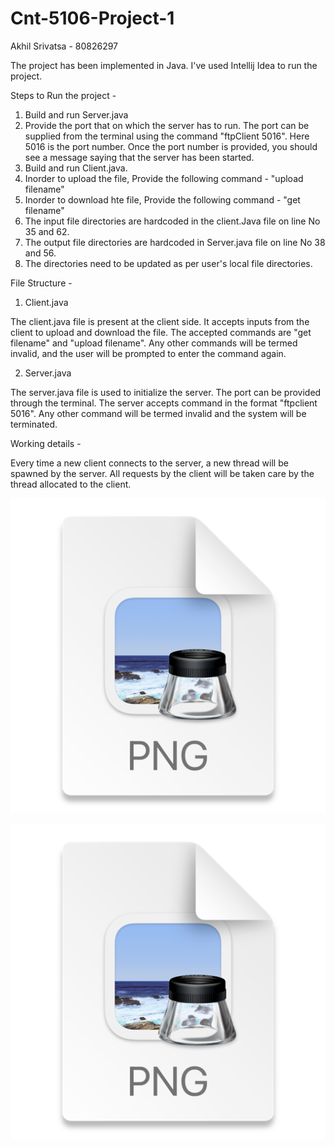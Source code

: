 # Cnt-5106-Project-1

Akhil Srivatsa - 80826297

The project has been implemented in Java. I've used Intellij Idea to run the project. 

Steps to Run the project - 

1) Build and run Server.java
2) Provide the port that on which the server has to run. The port can be supplied from the terminal using the command "ftpClient 5016".
  Here 5016 is the port number. Once the port number is provided, you should see a message saying that the server has been started.
3)  Build and run Client.java.
4) Inorder to upload the file, Provide the following command - "upload filename"
5) Inorder to  download hte file, Provide the following command - "get filename"
6) The input file directories are hardcoded in the client.Java file on line No 35 and 62.
7) The output file directories are hardcoded in Server.java file on line No 38 and 56.
8) The directories need to be updated as per user's local file directories.

File Structure - 


1) Client.java

The client.java file is present at the client side. It accepts inputs from the client to upload and download the file. 
The accepted commands are "get filename" and "upload filename". Any other commands will be termed invalid, and the user will be prompted 
to enter the command again.

2) Server.java

The server.java file is used to initialize the server. The port can be provided through the terminal. The server accepts command
in the format "ftpclient 5016". Any other command will be termed invalid and the system will be terminated.

Working details - 

Every time a new client connects to the server, a new thread will be spawned by the server. All requests by the client will be taken care by the thread allocated to the client.


![img.png](img.png)

![img_1.png](img_1.png)